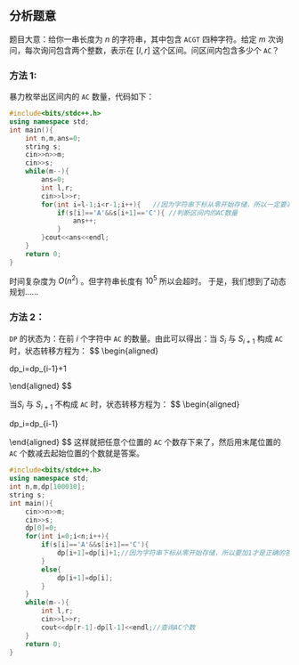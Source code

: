 ## 分析题意

题目大意：给你一串长度为 $n$ 的字符串，其中包含 $\texttt{ACGT}$ 四种字符。给定 $m$ 次询问，每次询问包含两个整数，表示在 $[l,r]$ 这个区间。问区间内包含多少个  $\texttt{AC}$？

### 方法 $1$:

暴力枚举出区间内的 $\texttt{AC}$ 数量，代码如下：
```cpp
#include<bits/stdc++.h>
using namespace std;
int main(){
	int n,m,ans=0;
	string s;
	cin>>n>>m;
	cin>>s;
	while(m--){
		ans=0;
		int l,r;
		cin>>l>>r;
		for(int i=l-1;i<r-1;i++){	//因为字符串下标从零开始存储，所以一定要减1
			if(s[i]=='A'&&s[i+1]=='C'){	//判断区间内的AC数量
				ans++;
			}
		}cout<<ans<<endl;
	}
    return 0;
}
```
时间复杂度为 $O({n^2})$ 。但字符串长度有 ${10^5}$ 所以会超时。
于是，我们想到了动态规划……

### 方法 $2$：

$\texttt{DP}$ 的状态为：在前 $i$ 个字符中 $\texttt{AC}$ 的数量。由此可以得出：当 $S_i$ 与 $S_{i+1}$ 构成 $\texttt{AC}$ 时，状态转移方程为：
$$
\begin{aligned}

dp_i=dp_{i-1}+1

\end{aligned}
$$

当$S_i$ 与 $S_{i+1}$ 不构成 $\texttt{AC}$ 时，状态转移方程为：
$$
\begin{aligned}

dp_i=dp_{i-1}

\end{aligned}
$$
这样就把任意个位置的 $\texttt{AC}$ 个数存下来了，然后用末尾位置的 $\texttt{AC}$ 个数减去起始位置的个数就是答案。
```cpp
#include<bits/stdc++.h>
using namespace std;
int n,m,dp[100010];
string s;
int main(){
	cin>>n>>m;
	cin>>s;
	dp[0]=0;
	for(int i=0;i<n;i++){
		if(s[i]=='A'&&s[i+1]=='C'){
			dp[i+1]=dp[i]+1;//因为字符串下标从零开始存储，所以要加1才是正确的答案
		}
		else{
			dp[i+1]=dp[i];
		}
	}
	while(m--){
		int l,r;
		cin>>l>>r;
		cout<<dp[r-1]-dp[l-1]<<endl;//查询AC个数
	}
	return 0;
}
```